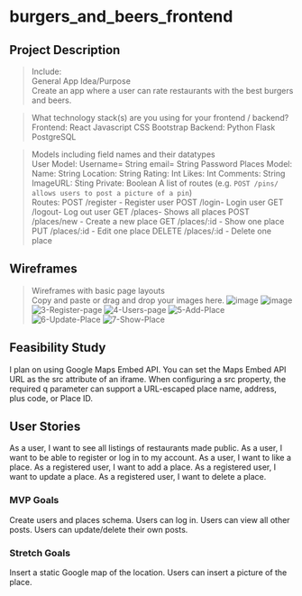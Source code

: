 # burgers_and_beers_frontend

## Project Description
> Include:<br />
> General App Idea/Purpose<br />
Create an app where a user can rate restaurants with the best burgers and beers. 
  
> What technology stack(s) are you using for your frontend / backend?<br />
Frontend:
React
Javascript
CSS
Bootstrap
Backend:
Python
Flask
PostgreSQL

> Models including field names and their datatypes<br />
User Model:
Username= String
email= String
Password
Places Model:
Name: String
Location: String
Rating: Int
Likes: Int
Comments: String
ImageURL: Sting
Private: Boolean
> A list of routes (e.g. `POST /pins/ allows users to post a picture of a pin`)<br />
Routes:
POST /register - Register user
POST /login- Login user
GET /logout- Log out user
GET /places- Shows all places
POST /places/new - Create a new place
GET /places/:id - Show one place
PUT /places/:id - Edit one place
DELETE /places/:id - Delete one place


## Wireframes
> Wireframes with basic page layouts<br />
> Copy and paste or drag and drop your images here.
![image](https://media.git.generalassemb.ly/user/43177/files/d8ddb0d7-4c1b-49e8-8b3b-1bb190eebaf9)
![image](https://media.git.generalassemb.ly/user/43177/files/0d349817-09d6-4046-a1f2-4a69a1e65392)
![3-Register-page](https://media.git.generalassemb.ly/user/43177/files/5ea68a6e-50f2-4835-835c-206fac1dd509)
![4-Users-page](https://media.git.generalassemb.ly/user/43177/files/c25b168b-945b-4306-b1e0-d3ac44e4a5f1)
![5-Add-Place](https://media.git.generalassemb.ly/user/43177/files/bc301676-63c3-4e04-b00a-36ae83cc7bd0)
![6-Update-Place](https://media.git.generalassemb.ly/user/43177/files/8a5dac43-c259-49b2-bdbc-0997ab1315f7)
![7-Show-Place](https://media.git.generalassemb.ly/user/43177/files/c93754de-c60e-4338-be0b-3de7eb78305f)



## Feasibility Study

I plan on using Google Maps Embed API.
You can set the Maps Embed API URL as the src attribute of an iframe. When configuring a src property, the required q parameter can support a URL-escaped place name, address, plus code, or Place ID.

## User Stories
As a user, I want to see all listings of restaurants made public.
As a user, I want to be able to register or log in to my account.
As a user, I want to like a place.
As a registered user, I want to add a place.
As a registered user, I want to update a place.
As a registered user, I want to delete a  place.

### MVP Goals
Create users and places schema.
Users can log in.
Users can view all other posts.
Users can update/delete their own posts.

### Stretch Goals

Insert a static Google map of the location.
Users can insert a picture of the place.
